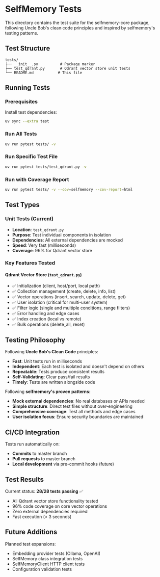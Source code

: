 # SelfMemory Tests

This directory contains the test suite for the selfmemory-core package, following Uncle Bob's clean code principles and inspired by selfmemory's testing patterns.

## Test Structure

```
tests/
├── __init__.py          # Package marker
├── test_qdrant.py       # Qdrant vector store unit tests
└── README.md           # This file
```

## Running Tests

### Prerequisites
Install test dependencies:
```bash
uv sync --extra test
```

### Run All Tests
```bash
uv run pytest tests/ -v
```

### Run Specific Test File
```bash
uv run pytest tests/test_qdrant.py -v
```

### Run with Coverage Report
```bash
uv run pytest tests/ -v --cov=selfmemory --cov-report=html
```

## Test Types

### Unit Tests (Current)
- **Location**: `test_qdrant.py`
- **Purpose**: Test individual components in isolation
- **Dependencies**: All external dependencies are mocked
- **Speed**: Very fast (milliseconds)
- **Coverage**: 96% for Qdrant vector store

### Key Features Tested

#### Qdrant Vector Store (`test_qdrant.py`)
- ✅ Initialization (client, host/port, local path)
- ✅ Collection management (create, delete, info, list)
- ✅ Vector operations (insert, search, update, delete, get)
- ✅ User isolation (critical for multi-user system)
- ✅ Filter logic (single and multiple conditions, range filters)
- ✅ Error handling and edge cases
- ✅ Index creation (local vs remote)
- ✅ Bulk operations (delete_all, reset)

## Testing Philosophy

Following **Uncle Bob's Clean Code** principles:
- **Fast**: Unit tests run in milliseconds
- **Independent**: Each test is isolated and doesn't depend on others
- **Repeatable**: Tests produce consistent results
- **Self-Validating**: Clear pass/fail results
- **Timely**: Tests are written alongside code

Following **selfmemory's proven patterns**:
- **Mock external dependencies**: No real databases or APIs needed
- **Simple structure**: Direct test files without over-engineering
- **Comprehensive coverage**: Test all methods and edge cases
- **User isolation focus**: Ensure security boundaries are maintained

## CI/CD Integration

Tests run automatically on:
- **Commits** to master branch
- **Pull requests** to master branch
- **Local development** via pre-commit hooks (future)

## Test Results

Current status: **28/28 tests passing** ✅
- All Qdrant vector store functionality tested
- 96% code coverage on core vector operations
- Zero external dependencies required
- Fast execution (< 3 seconds)

## Future Additions

Planned test expansions:
- Embedding provider tests (Ollama, OpenAI)
- SelfMemory class integration tests
- SelfMemoryClient HTTP client tests
- Configuration validation tests
